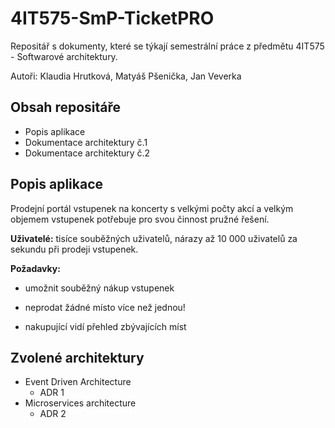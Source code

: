 # 4IT575-SmP-TicketPRO
Repositář s dokumenty, které se týkají semestrální práce z předmětu 4IT575 - Softwarové architektury.

Autoři: Klaudia Hrutková, Matyáš Pšenička, Jan Veverka

## Obsah repositáře
- Popis aplikace
- Dokumentace architektury č.1
- Dokumentace architektury č.2
## Popis aplikace
Prodejní portál vstupenek na koncerty s velkými počty akcí a velkým objemem vstupenek potřebuje pro svou činnost pružné řešení. 

**Uživatelé:** tisíce souběžných uživatelů, nárazy až 10 000 uživatelů za sekundu při prodeji vstupenek. 

**Požadavky:**

- umožnit souběžný nákup vstupenek 

- neprodat žádné místo více než jednou! 

- nakupující vidí přehled zbývajících míst 

## Zvolené architektury
- Event Driven Architecture
  - ADR 1
- Microservices architecture
  - ADR 2
